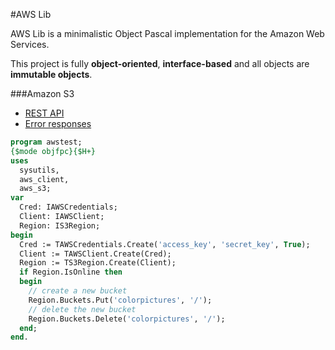#AWS Lib

AWS Lib is a minimalistic Object Pascal implementation for the Amazon Web Services.

This project is fully **object-oriented**, **interface-based** and all objects are **immutable objects**.

###Amazon S3
* [REST API](http://docs.aws.amazon.com/AmazonS3/latest/API/APIRest.html)
* [Error responses](http://docs.aws.amazon.com/AmazonS3/latest/API/ErrorResponses.html)

``` pascal
program awstest;
{$mode objfpc}{$H+}
uses
  sysutils,
  aws_client,  
  aws_s3;
var
  Cred: IAWSCredentials;
  Client: IAWSClient;
  Region: IS3Region;
begin
  Cred := TAWSCredentials.Create('access_key', 'secret_key', True);
  Client := TAWSClient.Create(Cred);
  Region := TS3Region.Create(Client);
  if Region.IsOnline then
  begin
    // create a new bucket
    Region.Buckets.Put('colorpictures', '/');
    // delete the new bucket
    Region.Buckets.Delete('colorpictures', '/');
  end;
end.  
```
